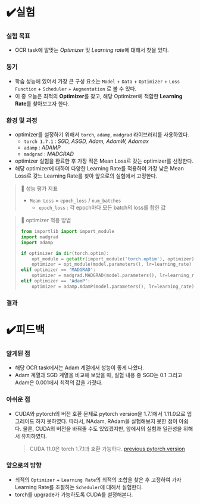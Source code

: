 # ✔️실험
### 실험 목표

- OCR task에 알맞는 *Optimizer* 및 *Learning rate*에 대해서 찾을 있다.

### 동기

- 학습 성능에 있어서 가장 큰 구성 요소는 `Model` + `Data` + `Optimizer` +  `Loss Function` + `Scheduler` + `Augmentation` 로 볼 수 있다.
- 이 중 오늘은 최적의 **Optimizer**를 찾고, 해당 Optimizer에 적합한 **Learning Rate**를 찾아보고자 한다.

### 환경 및 과정

- optimizer를 설정하기 위해서 `torch`, `adamp`, `madgrad` 라이브러리를 사용하였다.
  - `torch 1.7.1` : *SGD, ASGD, Adam, AdamW, Adamax*
  - `adamp` : *ADAMP*
  - `madgrad` : *MADGRAD*
- optimizer 실험을 완료한 후 가장 적은 Mean Loss르 갖는 optimizer를 선정한다.
- 해당 optimizer에 대하여 다양한 Learning Rate를 적용하여 가장 낮은 Mean Loss르 갖느 Learning Rate를 찾아 앞으로의 실험에서 고정한다.


> 📎 성능 평가 지표
> - `Mean Loss` = `epoch_loss` / `num_batches`
>   - `epoch_loss` : 각 epoch마다 모든 batch의 loss를 합한 값

> 📎 optimizer 적용 방법
> ```python
> from importlib import import_module
> import madgrad
> import adamp
> 
> if optimizer in dir(torch.optim):
>     opt_module = getattr(import_module('torch.optim'), optimizer)
>     optimizer = opt_module(model.parameters(), lr=learning_rate)
> elif optimizer == 'MADGRAD':
>     optimizer = madgrad.MADGRAD(model.parameters(), lr=learning_rate)
> elif optimizer == 'AdamP':
>     optimizer = adamp.AdamP(model.parameters(), lr=learning_rate)
> ```

### 결과



# ✔️피드백
### 알게된 점
- 해당 OCR task에서는 Adam 계열에서 성능이 좋게 나왔다.
- Adam 계열과 SGD 계열을 비교해 보았을 때, 실험 내용 중 SGD는 0.1 그리고 Adam은 0.001에서 최적의 값을 가졋다.

### 아쉬운 점
- CUDA와 pytorch의 버전 호환 문제로 pytorch version을 1.7.1에서 1.11.0으로 업그레이드 하지 못하였다. 따라서, NAdam, RAdam을 실험해보지 못한 점이 아쉽다. 물론, CUDA의 버전을 바꿔줄 수도 있었겠지만, 앞에서의 실험과 일관성을 위해서 유지하였다.  
  > CUDA 11.0은 torch 1.7.1과 호환 가능하다.
  [previous pytorch version](https://pytorch.org/get-started/previous-versions/)
  
### 앞으로의 방향
- 최적의 `Optimizer` + `Learning Rate`의 최적의 조합을 찾은 후 고정하여 가자 Learning Rate를 조절하는 `Scheduler`에 대해서 실험한다.
- torch를 upgrade가 가능하도록 CUDA를 설정해본다.







